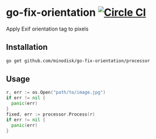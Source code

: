 # go-fix-orientation [![Circle CI](https://circleci.com/gh/minodisk/go-fix-orientation/tree/master.svg?style=svg)](https://circleci.com/gh/minodisk/go-fix-orientation/tree/master)

Apply Exif orientation tag to pixels

## Installation

```bash
go get github.com/minodisk/go-fix-orientation/processor
```

## Usage

```go
r, err := os.Open("path/to/image.jpg")
if err != nil {
  panic(err)
}
fixed, err := processor.Process(r)
if err != nil {
  panic(err)
}
```
